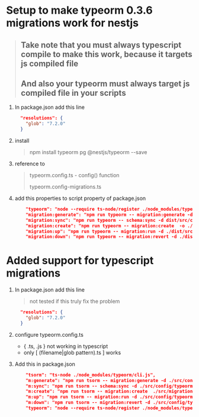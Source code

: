# Setup to make typeorm 0.3.6 migrations work for nestjs

> ## Take note that you must always typescript compile to make this work, because it targets js compiled file
>
> ## And also your typeorm must always target js compiled file in your scripts

1. In package.json add this line

   ```json
     "resolutions": {
       "glob": "7.2.0"
     }
   ```

2. install

   > npm install typeorm pg @nestjs/typeorm --save

3. reference to

   > typeorm.config.ts - config() function
   >
   > typeorm.config-migrations.ts

4. add this properties to script property of package.json

   ```json
       "typeorm": "node --require ts-node/register ./node_modules/typeorm/cli.js",
       "migration:generate": "npm run typeorm -- migration:generate -d dist/src/config/typeorm/typeorm.config-migrations.js -o dist/src/migrations/migrations",
       "migration:sync": "npm run typeorm -- schema:sync -d dist/src/config/typeorm/typeorm.config-migrations.js ",
       "migration:create": "npm run typeorm -- migration:create  -o ./dist/src/migrations/migrations",
       "migration:up": "npm run typeorm -- migration:run -d ./dist/src/config/typeorm/typeorm.config-migrations.js",
       "migration:down": "npm run typeorm -- migration:revert -d ./dist/src/config/typeorm/typeorm.config-migrations.js"
   ```

# Added support for typescript migrations

1. In package.json add this line

   > not tested if this truly fix the problem

   ```json
     "resolutions": {
       "glob": "7.2.0"
     }
   ```

2. configure typeorm.config.ts

   - { .ts, .js } not working in typescript
   - only [ (filename|glob pattern).ts ] works

3. Add this in package.json

   ```json
       "tsorm": "ts-node ./node_modules/typeorm/cli.js",
       "m:generate": "npm run tsorm -- migration:generate -d ./src/config/typeorm/typeorm.config-migrations.ts ./src/migrations/migrations",
       "m:sync": "npm run tsorm -- schema:sync -d ./src/config/typeorm/typeorm.config-migrations.ts ",
       "m:create": "npm run tsorm -- migration:create  ./src/migrations/migrations",
       "m:up": "npm run tsorm -- migration:run -d ./src/config/typeorm/typeorm.config-migrations.ts",
       "m:down": "npm run tsorm -- migration:revert -d ./src/config/typeorm/typeorm.config-migrations.ts",
       "typeorm": "node --require ts-node/register ./node_modules/typeorm/cli.js",
   ```
